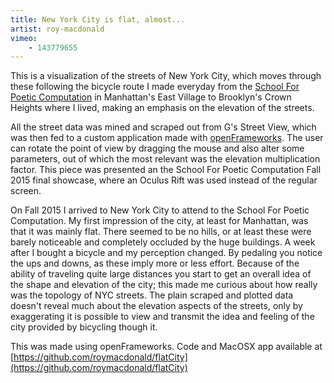 ```yaml
---
title: New York City is flat, almost...
artist: roy-macdonald
vimeo:
    - 143779655
---
```

This is a visualization of the streets of New York City, which moves through these following the bicycle route I made everyday from the [School For Poetic Computation](http://sfpc.io) in Manhattan's East Village to Brooklyn's Crown Heights where I lived, making an emphasis on the elevation of the streets.

All the street data was mined and scraped out from G's Street View, which was then fed to a custom application made with [openFrameworks](http://openframeworks.cc). The user can rotate the point of view by dragging the mouse and also alter some parameters, out of which the most relevant was the elevation multiplication factor. This piece was presented an the School For Poetic Computation Fall 2015 final showcase, where an Oculus Rift was used instead of the regular screen.

On Fall 2015 I arrived to New York City to attend to the School For Poetic Computation. My first impression of the city, at least for Manhattan, was that it was mainly flat. There seemed to be no hills, or at least these were barely noticeable and completely occluded by the huge buildings. A week after I bought a bicycle and my perception changed. By pedaling you notice the ups and downs, as these imply more or less effort. Because of the ability of traveling quite large distances you start to get an overall idea of the shape and elevation of the city; this made me curious about how really was the topology of NYC streets.
The plain scraped and plotted data doesn't reveal much about the elevation aspects of the streets, only by exaggerating it is possible to view and transmit the idea and feeling of the city provided by bicycling though it.

This was made using openFrameworks.
Code and MacOSX app available at [https://github.com/roymacdonald/flatCity](https://github.com/roymacdonald/flatCity)
